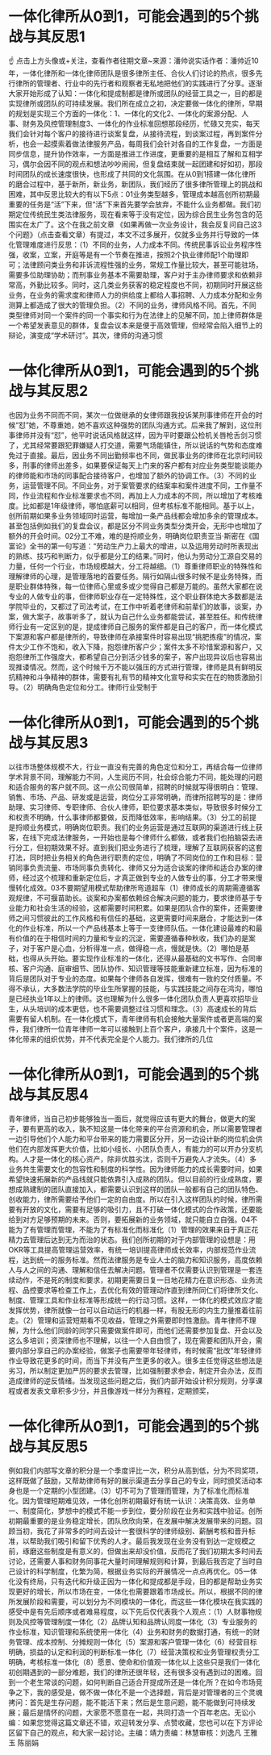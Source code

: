 # 一体化律所从0到1，可能会遇到的5个挑战与其反思1

☝ 点击上方头像或+关注，查看作者往期文章~来源：潘帅说实话作者：潘帅近10年，一体化律所和一体化律师团队是很多律所主任、合伙人们讨论的热点，很多先行律所的管理者、行业中的先行者和观察者无私地把他们的实践进行了分享。逐渐大家开始形成了认知：一体化和提成制都是律所或团队的经营工具之一，目的都是实现律所或团队的可持续发展。我们所在成立之初，决定要做一体化的律所，早期的规划是实现三个方面的一体化：1、一体化的文化2、一体化的案源分配、人事、财务及风控管理制度3、一体化的作业标准回想那段经历，忙碌又充实，每天我们会针对每个客户的接待进行谈案复盘，从接待流程，到谈案过程，再到案件分析，也会一起摸索着做法律服务产品，每周我们会针对各自的工作复盘，一方面是同步信息，提升协作效率，一方面是推进工作进度，更重要的是相互了解和互相学习，偶尔会因不同的观点和想法吵吵闹闹，但复盘结束就一起团建和好如初，那段时间团队的成长速度很快，也形成了共同的文化氛围。在从0到1搭建一体化律所的磨合过程中，基于新所，新业务，新团队，我们经历了很多律所管理上的挑战和困难，其中反思比较大的有以下5点：01业务类型越多，管理成本越高创所初期最重要的任务是“活”下来，但“活”下来首先要学会放弃，不能什么业务都做。我们初期定位传统民生类法律服务，现在看来等于没有定位，因为综合民生业务包含的范围实在太广了。这个在我之前文章 《如果再做一次业务设计，我会反复问自己这3个问题》（点击查看文章）有提过，本文不过多展开，仅就多业务并行导致的一体化管理难度进行反思：（1）不同的业务，人力成本不同。传统民事诉讼业务程序性强，收案，立案，开庭等是有一个节奏在推进，按照2个执业律师配1个助理即可；法律顾问类业务和非诉流程性强的业务，常规工作量比较大，甚至可能驻场，需要多位助理协助；而刑事业务基本不需要助理，客户对于主办律师要求和依赖非常高，外勤比较多。同时，这几类业务获客的稳定程度也不同，初期同时开展这些业务，在业务的需求度和律师人力的供给度上都给人事招聘、人力成本分配和业务测算上都造成了很大的管理负担。（2）不同的业务，律师风格不同。首先，不同类型律师对同一个案件的同一个事实和行为在法律上的见解不同，加上律师群体是一个希望发表意见的群体，复盘会议本来是便于高效管理，但经常会陷入细节上的辩论，演变成“学术研讨”。其次，律师的沟通习惯

# 一体化律所从0到1，可能会遇到的5个挑战与其反思2

也因为业务不同而不同，某次一位做继承的女律师跟我投诉某刑事律师在开会的时候“怼”她，不尊重她，她不喜欢这种强势的团队沟通方式。后来我了解到，这位刑事律师并没有“怼”，他平时说话风格就这样，因为平时要跟公检机关唇枪舌剑习惯了，尤其经常要跟犯罪嫌疑人打交道，需要气场能镇住，所以说话的气势和态度难免过于直接。最后，因业务不同出勤频率也不同，做民事业务的律师在北京时间较多，刑事的律师出差多，如果要保证每天上门来的客户都有对应业务类型能谈能办的律师能和市场的同事配合接待客户，也增加了额外的协调工作。（3）不同的业务，运营管理不同。不同业务，对于案管要求的结案率和案件进度不同，工作量不同，作业流程和作业标准要求也不同，再加上人力成本的不同，所以增加了考核难度。比如都是1年级律师，哪怕底薪可以相同，但考核标准不能相同。基于以上，创所前期如果多业务领域同时运营，每增加一条产品线都会增加多余的管理成本。甚至包括例如我们的复盘会议，都是区分不同业务类型分类开会，无形中也增加了额外的开会时间。02分工不难，难的是捋顺业务，明确岗位职责亚当·斯密在《国富论》全书的第一句写道：“劳动生产力上最大的增进，以及运用劳动时所表现出的熟练、技巧和判断力，似乎都是分工的结果。”同时，他认为劳动分工源自交易的力量，任何一个行业，市场规模越大，分工将越细。（1）尊重律师职业的特殊性和理解律师的心理，是管理落地的首要任务。隔行如隔山很多时候不是业务特殊，而是职业群体特殊，每一位律师心里或多或少觉得自己都是万能的。虽然大家都在说专业的人做专业的事，但律师职业存在一定特殊性，这个职业群体绝大多数都是法学院毕业的，又都过了司法考试，在工作中听着老律师和前辈们的故事，谈案，办案，做大案子，故事听多了，就认为自己什么业务都能尝试，甚至胜任。和传统律师行业有一定区别的是，提成律师自己服务的案件都是自己的客户，而一体化模式下案源和客户都是律所的，导致律师在承接案件时容易出现“挑肥拣瘦”的情况，案件太少工作不饱和，收入下降，抱怨律所客户少；案件太多不珍惜案源和客户，又抱怨律所工作强度大，都希望自己分到活少钱多的案子，客户出现异议后也容易出现推诿情况。然而，这个时候千万不能以强压的方式进行管理，律师是具有鲜明反抗精神和斗争精神的群体，需要有礼有节的精神文化宣导和实实在在的物质激励引导。（2）明确角色定位和分工。律师行业受制于

# 一体化律所从0到1，可能会遇到的5个挑战与其反思3

以往市场整体规模不大，行业一直没有完善的角色定位和分工，再结合每一位律师学术背景不同，理解能力不同，人生阅历不同，社会综合能力不同，能处理的问题和适合服务的客户就不同。这一点公司很简单，招聘的时候就写得很明白：管理、销售、市场、产品、研发或是运营，岗位分工非常明确，而律所招聘写的是：律师助理、实习律师、专职律师、合伙人律师，职位要求基本类似，导致很多时候分工和权责不明确，什么事律师都要做，反而降低效率，影响结果。（3）分工的前提是捋顺业务模式，明确岗位职责。我们的业务运营是通过互联网的渠道进行线上获客，在线下完成法律服务，一开始也是每个律师什么都做，或者我们也拍脑袋去进行分工，但初期效果不好。直到我们把业务进行了梳理，理解了互联网获客的这套打法，同时把业务相关的角色进行职责的定位，明确了不同岗位的工作和目标：营销同事负责流量、市场同事负责转化、律师又分为适合谈案的律师和适合办案的律师，经过这个梳理和重新定位后，才真正做到专业的人做专业的事，分工才带来慢慢转化成效。03不要期望用模式帮助律所弯道超车（1）律师成长的周期需遵循客观规律，不可揠苗助长。谈案和办案都依赖综合解决问题的能力，要求律师基于专业能力和社会生活的经验，这都需要时间积累。如果是团队合作的案件，还需要律师之间习惯彼此的工作风格和有信任的基础，这更需要时间来磨合，才能达到一体化的作业标准，所以一个产品线基本上等于一支律师队伍。一体化建设最难的和最有价值的在于相信时间的力量和专业的沉淀，需要遵循春种秋收，我们办的是案子，对于客户是心血，分析得准一点，做得稳一点，慢就是快。（2）哪怕是基础，也得从头开始。要实现作业标准的一体化，还得从最基础的文书写作、合同审核、客户沟通、庭审细节、团队协作、知识管理等技能重新建立标准，因为标准的背后是团队对于专业的态度。如果每个律师各自发挥，很难有一致的交付质量。不得不承认，大多数法学院的毕业生所掌握的技能，与实践技能之间存在鸿沟，哪怕是已经执业1年以上的律师。这也理解为什么很多一体化团队负责人更喜欢招毕业生，从头培训的成本更低，也不需要调整过往习惯和理念。（3）高速成长的背后需要有留人机制。在一体化模式下，青年律师有机会接触大量案件或者更高端的案件，我们律所一位青年律师一年可以接触到上百个客户，承接几十个案件，这是一体化带来的组织优势，并不代表完全是个人能力。我们律所的几位

# 一体化律所从0到1，可能会遇到的5个挑战与其反思4

青年律师，当自己初步能够独当一面后，就觉得应该有更大的舞台，做更大的案子，要有更高的收入，孰不知这是一体化带来的平台资源和机会，所以需要管理者一边引导他们个人能力和平台带来的能力需要区分开，另一边设计新的岗位机会供他们在内部发挥更大价值，比如小组长、小团队负责人，有能力的可以开办分支机构。人才是一体化的核心资产，除非优胜劣汰，否则千万避免人才流失。（4）多业务共生需要文化的包容性和制度的科学性。因为律师能力的成长需要时间，如果希望快速拓展新的产品线就只能依靠引入成熟的团队。但以目前的行业成熟度，要想成熟建制的团队直接加入，都需要认识到这样的团队一般都有自己的团队特色、创收能力，律所需要给予他们一定的自由度。所以在引入这样团队的时候，律所需要有开放的文化，需要有足够的吸引力，且不打破一体化模式的合作政策，还要能给到对方足够预期的未来。否则，要拓展新的业务领域，就只能自立自强。04不能为了有管理而管理，不能为了有标准化而标准化（1）管理的效果来自于真正花精力去管理后达到无为而治的状态。我们创所初期的对于内部管理的设想是：用OKR等工具提高管理运营效率，有统一培训提高律师成长效率，内部规范作业流程，达到统一的服务标准。然而法律服务是专业人士的脑力和知识服务，高度依赖人与人之间的沟通、理解和信任去解决问题。管理者不仅需要认识到管理是一套连续动作，不是死的制度和要求，初期更需要日复一日地花精力在意识形态、业务流程、品控要求等检查工作上，去优化有效的管理动作直到律所同仁们将律所文化、制度、管理工具和作业标准等形成统一的行动习惯。这样，一体化的模式效应才能发挥优势，律所就像一台可以自动运行的机器一样，有股无形的内生力量推着往前走。（2）管理和运营短期看不见收益，管理之外需要即时性激励。青年律师不理解，为什么他们同龄的同学只需要做案件即可，而他们还需要参加复盘、开会以及这么多培训；资深律师也不理解，以往一个人自由惯了，现在需要和团队开会，需要内部分享自己的办案经验，做案子也需要带年轻律师，有时候需“批改”年轻律师作业导致花更多的时间，而当下并没有产生更多的收入。很多主任觉得这些想法是劣习，所以制定更加严厉的要求去管理，比如强制要求参会，制定开会办法，反而造成律师的逆反情绪。当发现这些问题之后，我们内部开始设计积分规则，分享课程或者发表文章积多少分，并且像游戏一样分为赛程，定期颁奖，

# 一体化律所从0到1，可能会遇到的5个挑战与其反思5

例如我们内部写文章的积分是一个季度评比一次，积分从高到低，分为不同奖项，这样既做了鼓励，又帮助律师有好的展示渠道去分享自己的专业，同时颁奖活动本身也是一个定期的小型团建。（3）切不可为了管理而管理，为了标准化而标准化。因为管理短期难见效，一体化创所初期最好有统一认识：决策高效、业务单一、制度简化，梦想中的模式不能一步到位，要分阶段在业务和实践中验证。创所初期最重要的是业务稳定增长，团队欣欣向荣，在发展中解决发展带来的问题。回顾当初，我花了非常多的时间去设计一套很科学的律师级别、薪酬考核和晋升标准，以帮助我们吸引和留下优秀的人才。最后我发现在业务没有到达一定规模之前，琢磨这些制度是有意义的，但做出来却没价值，反而花了我们初期太多时间去讨论，还需要人事和财务同事花大量时间理解规则和计算，到最后我否定了当时自己设计的科学制度，化繁为简，根据业务实际的开展情况一点点再优化。05一体化没有终局，只有迭代和升级正因为一体化和提成都是手段，目的都是帮助业务实现更好的增长，所以市场在变，一体化也需要跟着市场成长。所以，根据不同的律所发展阶段和需要，可以划分为不同模块的一体化，而这些一体化模块在我实践的感受中是有先后顺序或者难易程度，以下先后仅代表我个人观点：（1）人财事物规则及风控等管理制度一体化（2）品牌认知和品牌认同度一体化（3）专业服务的作业标准，知识管理和系统使用一体化（4）业务和财务的数据打通，有统一的财务管理、成本控制、分摊规则一体化（5）案源和客户管理一体化（6）经营目标明确，损益的认定和利润的判断标准一体化（7）经营决策权和业务管理权责分工明确，考核标准一体化（8）愿景、使命和价值观一体化以上这些只是我们一体化初创期遇到的一部分难题，我们的律所还很年轻，还有很多没有遇到过的困难。回到一个老生常谈的问题，如何判断自己适合开提成所还是一体化所？在如今市场竞争之下，我的感受是，做不做一体化不是一个选择题，背后是对管理者的三个灵魂拷问：首先是生存问题，能不能活下来；然后是生意问题，能不能做到可持续发展；最后是情怀的问题，大家愿不愿意在一起，共同打造一个百年老店。无讼小编：如果您觉得这篇文章还不错，欢迎转发分享、点赞收藏，您也可以在下方评论区留下自己的观点，和大家一起讨论。主编：靖力责编：林慧审核：刘逸凡 王雅玉 陈丽娟 

